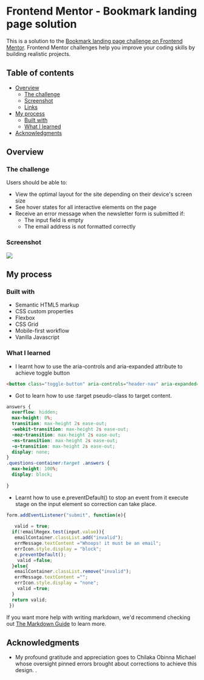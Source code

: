 # Frontend Mentor - Bookmark landing page solution

This is a solution to the [Bookmark landing page challenge on Frontend Mentor](https://www.frontendmentor.io/challenges/bookmark-landing-page-5d0b588a9edda32581d29158). Frontend Mentor challenges help you improve your coding skills by building realistic projects. 

## Table of contents

- [Overview](#overview)
  - [The challenge](#the-challenge)
  - [Screenshot](#screenshot)
  - [Links](#links)
- [My process](#my-process)
  - [Built with](#built-with)
  - [What I learned](#what-i-learned)
- [Acknowledgments](#acknowledgments)



## Overview

### The challenge

Users should be able to:

- View the optimal layout for the site depending on their device's screen size
- See hover states for all interactive elements on the page
- Receive an error message when the newsletter form is submitted if:
  - The input field is empty
  - The email address is not formatted correctly

### Screenshot

![](./bookmark-challenge-mobile.png)


## My process

### Built with

- Semantic HTML5 markup
- CSS custom properties
- Flexbox
- CSS Grid
- Mobile-first workflow
- Vanilla Javascript


### What I learned
- I learnt how to use the aria-controls and aria-expanded attribute to achieve toggle button

```html
<button class="toggle-button" aria-controls="header-nav" aria-expanded="false"><span class="sr-only">Menu</span></button>
```
- Got to learn how to use :target pseudo-class to target content.
```css
answers {
  overflow: hidden;
  max-height: 0%;
  transition: max-height 2s ease-out;
  -webkit-transition: max-height 2s ease-out;
  -moz-transition: max-height 2s ease-out;
  -ms-transition: max-height 2s ease-out;
  -o-transition: max-height 2s ease-out;
  display: none;
}
.questions-container:target .answers {
  max-height: 100%;
  display: block;
 
}
```
- Learnt how to use e.preventDefault() to stop an event from it execute stage on the input element so correction can take place.
```js
form.addEventListener("submit", function(e){
  
   valid = true;
  if(!emailRegex.test(input.value)){
   emailContainer.classList.add("invalid");
   errMessage.textContent ="Whoops! it must be an email";
   errIcon.style.display = "block";
   e.preventDefault();
    valid =false;
  }else{
   emailContainer.classList.remove("invalid");
   errMessage.textContent ="";
   errIcon.style.display = "none";
    valid =true;
  }
  return valid;
 })
```

If you want more help with writing markdown, we'd recommend checking out [The Markdown Guide](https://www.markdownguide.org/) to learn more.


## Acknowledgments
- My profound gratitude and appreciation goes to Chilaka Obinna Michael whose oversight pinned errors brought about corrections to achieve this design. .
